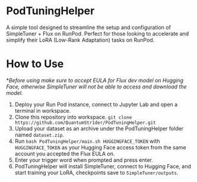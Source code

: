 # PodTuningHelper
A simple tool designed to streamline the setup and configuration of SimpleTuner + Flux on RunPod. Perfect for those looking to accelerate and simplify their LoRA (Low-Rank Adaptation) tasks on RunPod.

# How to Use
**Before using make sure to accept EULA for Flux dev model on Hugging Face, otherwise SimpleTuner will not be able to access and download the model.*

1. Deploy your Run Pod instance, connect to Jupyter Lab and open a terminal in workspace.
2. Clone this repository into workspace.
`git clone https://github.com/QuantumStr1der/PodTuningHelper.git`
3. Upload your dataset as an archive under the PodTuningHelper folder named `dataset.zip`.
4. Run `bash PodTuningHelper/main.sh HUGGINGFACE_TOKEN` with `HUGGINGFACE_TOKEN` as your Hugging Face access token from the same account you accepted the Flux EULA on.
5. Enter your trigger word when prompted and press enter.
6. PodTuningHelper will install SimpleTuner, connect to Hugging Face, and start training your LoRA, checkpoints  save to `SimpleTuner/outputs`.
